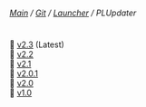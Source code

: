 ﻿###### [Main](https://pikakid98.github.io) / [Git](https://git-pikakid98.github.io) / [Launcher](https://git-pikakid98.github.io/launcher) / PLUpdater
<h1></h1>

📁 [v2.3](https://git-pikakid98.github.io/launcher/plupdater/v2.3) (Latest)
\
📁 [v2.2](https://git-pikakid98.github.io/launcher/plupdater/v2.2)
\
📁 [v2.1](https://git-pikakid98.github.io/launcher/plupdater/v2.1)
\
📁 [v2.0.1](https://git-pikakid98.github.io/launcher/plupdater/v2.0.1)
\
📁 [v2.0](https://git-pikakid98.github.io/launcher/plupdater/v2.0)
\
📁 [v1.0](https://git-pikakid98.github.io/launcher/plupdater/v1.0)
